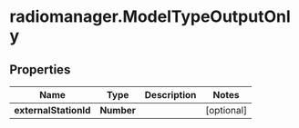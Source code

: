 # radiomanager.ModelTypeOutputOnly

## Properties

Name | Type | Description | Notes
------------ | ------------- | ------------- | -------------
**externalStationId** | **Number** |  | [optional] 


